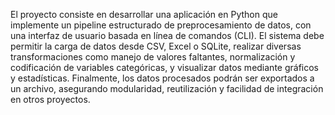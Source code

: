 El proyecto consiste en desarrollar una aplicación en Python que implemente un pipeline estructurado de preprocesamiento de datos, con una interfaz de usuario basada en línea de comandos (CLI). El sistema debe permitir la carga de datos desde CSV, Excel o SQLite, realizar diversas transformaciones como manejo de valores faltantes, normalización y codificación de variables categóricas, y visualizar datos mediante gráficos y estadísticas. Finalmente, los datos procesados podrán ser exportados a un archivo, asegurando modularidad, reutilización y facilidad de integración en otros proyectos.
